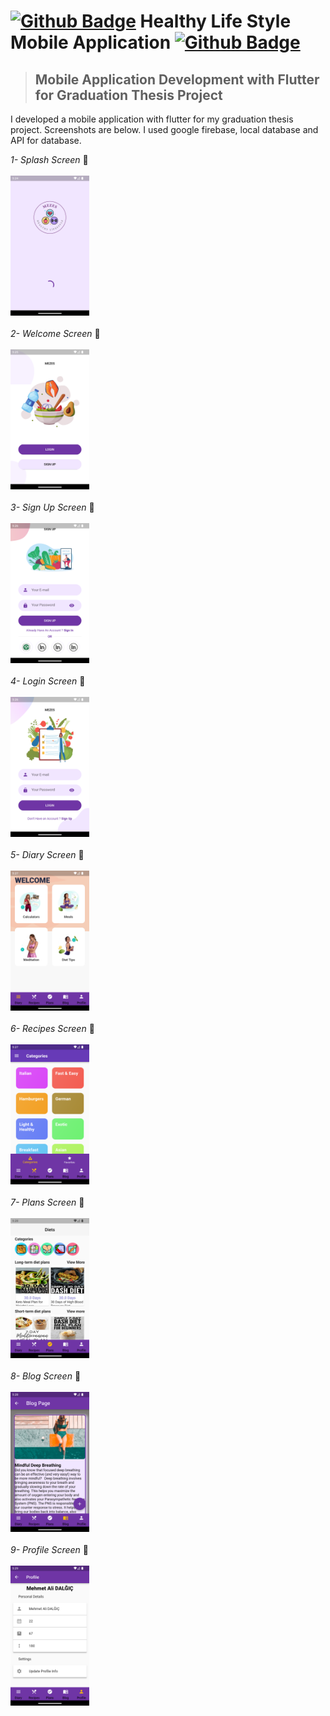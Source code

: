 # [![Github Badge](https://img.shields.io/badge/-Github-000?style=quare&labelColor=000&logo=Github&logoColor=white&link=link)](link) Healthy Life Style Mobile Application [![Github Badge](https://img.shields.io/badge/-Github-000?style=quare&labelColor=000&logo=Github&logoColor=white&link=link)](link) 
> ## **Mobile Application Development with Flutter for Graduation Thesis Project**
 
 I developed a mobile application with flutter for my graduation thesis project. Screenshots are below. I used google firebase, local database and API for database.
 
*1- Splash Screen* :iphone: <br/><br/>
<img src="https://github.com/malidalgic/HealthyLifeStyleApp/blob/main/images/splash.png" width=25% height=25%> <br/><br/>
*2- Welcome Screen* :iphone: <br/><br/>
<img src="https://github.com/malidalgic/HealthyLifeStyleApp/blob/main/images/welcome.png" width=25% height=25%> <br/><br/>
*3- Sign Up Screen* :iphone: <br/><br/>
<img src="https://github.com/malidalgic/HealthyLifeStyleApp/blob/main/images/signUp.png" width=25% height=25%> <br/><br/>
*4- Login Screen* :iphone: <br/><br/>
<img src="https://github.com/malidalgic/HealthyLifeStyleApp/blob/main/images/login.png" width=25% height=25%> <br/><br/>
*5- Diary Screen* :iphone: <br/><br/>
<img src="https://github.com/malidalgic/HealthyLifeStyleApp/blob/main/images/diary.png" width=25% height=25%> <br/><br/>
*6- Recipes Screen* :iphone: <br/><br/>
<img src="https://github.com/malidalgic/HealthyLifeStyleApp/blob/main/images/recipes.png" width=25% height=25%> <br/><br/>
*7- Plans Screen* :iphone: <br/><br/>
<img src="https://github.com/malidalgic/HealthyLifeStyleApp/blob/main/images/plans.png" width=25% height=25%> <br/><br/>
*8- Blog Screen* :iphone: <br/><br/>
<img src="https://github.com/malidalgic/HealthyLifeStyleApp/blob/main/images/blog.png" width=25% height=25%> <br/><br/>
*9- Profile Screen* :iphone: <br/><br/>
<img src="https://github.com/malidalgic/HealthyLifeStyleApp/blob/main/images/profile.png" width=25% height=25%> <br/><br/>
